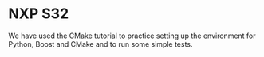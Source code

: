 # NXP S32

We have used the CMake tutorial to practice setting up the environment for Python, Boost and CMake and to run some simple tests. 
